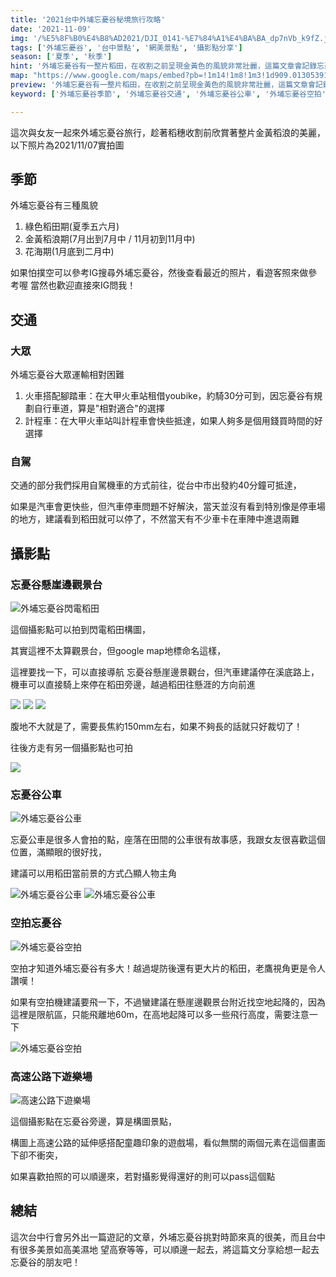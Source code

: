```yaml
---
title: '2021台中外埔忘憂谷秘境旅行攻略'
date: '2021-11-09'
img: '/%E5%8F%B0%E4%B8%AD2021/DJI_0141-%E7%84%A1%E4%BA%BA_dp7nVb_k9fZ.jpg?updatedAt=1637165091092'
tags: ['外埔忘憂谷', '台中景點', '網美景點', '攝影點分享']
season: ['夏季', '秋季']
hint: '外埔忘憂谷有一整片稻田，在收割之前呈現金黃色的風貌非常壯麗，這篇文章會記錄忘憂谷的旅行攻略' 
map: "https://www.google.com/maps/embed?pb=!1m14!1m8!1m3!1d909.013053917892!2d120.6471701!3d24.3098137!3m2!1i1024!2i768!4f13.1!3m3!1m2!1s0x346911bb539e7bc5%3A0xf1b02c5a4e746284!2z5b-Y5oaC6LC35oe45bSW6YKK5pmv6KeA5Y-w!5e0!3m2!1szh-TW!2stw!4v1636473149640!5m2!1szh-TW!2stw"
preview: '外埔忘憂谷有一整片稻田，在收割之前呈現金黃色的風貌非常壯麗，這篇文章會記錄忘憂谷的旅行攻略'
keyword: ['外埔忘憂谷季節', '外埔忘憂谷交通', '外埔忘憂谷公車', '外埔忘憂谷空拍', '高速公路下遊樂場']

---
```

這次與女友一起來外埔忘憂谷旅行，趁著稻穗收割前欣賞著整片金黃稻浪的美麗，以下照片為2021/11/07實拍圖

## 季節
外埔忘憂谷有三種風貌
1. 綠色稻田期(夏季五六月)
2. 金黃稻浪期(7月出到7月中 / 11月初到11月中)
3. 花海期(1月底到二月中)

如果怕撲空可以參考IG搜尋外埔忘憂谷，然後查看最近的照片，看遊客照來做參考喔
當然也歡迎直接來IG問我！

## 交通
### 大眾
外埔忘憂谷大眾運輸相對困難
1. 火車搭配腳踏車：在大甲火車站租借youbike，約騎30分可到，因忘憂谷有規劃自行車道，算是"相對適合"的選擇
2. 計程車：在大甲火車站叫計程車會快些抵達，如果人夠多是個用錢買時間的好選擇

### 自駕
交通的部分我們採用自駕機車的方式前往，從台中市出發約40分鐘可抵達，

如果是汽車會更快些，但汽車停車問題不好解決，當天並沒有看到特別像是停車場的地方，建議看到稻田就可以停了，不然當天有不少車卡在車陣中進退兩難

## 攝影點
### 忘憂谷懸崖邊觀景台
![外埔忘憂谷閃電稻田](https://ik.imagekit.io/vicharm/台中2021/_DSC6055-編輯_7yDT1ksPb.jpg?updatedAt=1637165090539&tr=w-1024)

這個攝影點可以拍到閃電稻田構圖，

其實這裡不太算觀景台，但google map地標命名這樣，

這裡要找一下，可以直接導航 忘憂谷懸崖邊景觀台，但汽車建議停在溪底路上，機車可以直接騎上來停在稻田旁邊，越過稻田往懸涯的方向前進

![](https://ik.imagekit.io/vicharm/台中2021/_DSC6062_wV9KP-f41.jpg?updatedAt=1637165087464&tr=h-1024)
![](https://ik.imagekit.io/vicharm/台中2021/_DSC6061_oMoILlEXw.jpg?updatedAt=1637165088035&tr=h-1024)
![](https://ik.imagekit.io/vicharm/台中2021/_DSC6060_viDje2xTQ.jpg?updatedAt=1637165087204&tr=w-1024)

腹地不大就是了，需要長焦約150mm左右，如果不夠長的話就只好裁切了！

往後方走有另一個攝影點也可拍

![](https://ik.imagekit.io/vicharm/台中2021/_DSC6051-編輯_5CIJwAOWI.jpg?updatedAt=1637165095233&tr=w-1024)

### 忘憂谷公車

![外埔忘憂谷公車](https://ik.imagekit.io/vicharm/台中2021/_DSC6070_Vl0R0x3XABf.jpg?updatedAt=1637165083423&tr=w-1024)

忘憂公車是很多人會拍的點，座落在田間的公車很有故事感，我跟女友很喜歡這個位置，滿顯眼的很好找，

建議可以用稻田當前景的方式凸顯人物主角

![外埔忘憂谷公車](https://ik.imagekit.io/vicharm/台中2021/_DSC6075-拷貝_cE73yqqkk.jpg?updatedAt=1637165087668&tr=w-1024)
![外埔忘憂谷公車](https://ik.imagekit.io/vicharm/台中2021/_DSC6076-拷貝_m18ycCrgh.jpg?updatedAt=1637165088205&tr=w-1024)

### 空拍忘憂谷

![外埔忘憂谷空拍](https://ik.imagekit.io/vicharm/台中2021/DJI_0141-無人_dp7nVb_k9fZ.jpg?updatedAt=1637165091092&tr=h-1024)

空拍才知道外埔忘憂谷有多大！越過堤防後還有更大片的稻田，老鷹視角更是令人讚嘆！

如果有空拍機建議要飛一下，不過蠻建議在懸崖邊觀景台附近找空地起降的，因為這裡是限航區，只能飛離地60m，在高地起降可以多一些飛行高度，需要注意一下

![外埔忘憂谷空拍](https://ik.imagekit.io/vicharm/台中2021/DJI_0130-HDR-拷貝_ddM2DUWom.jpg?updatedAt=1637165091425&tr=h-1024)

### 高速公路下遊樂場

![高速公路下遊樂場](https://ik.imagekit.io/vicharm/台中2021/_DSC6078_WaQgVUmkl.jpg?updatedAt=1637165088942&tr=w-1024)

這個攝影點在忘憂谷旁邊，算是構圖景點，

構圖上高速公路的延伸感搭配童趣印象的遊戲場，看似無關的兩個元素在這個畫面下卻不衝突，

如果喜歡拍照的可以順邊來，若對攝影覺得還好的則可以pass這個點

## 總結

這次台中行會另外出一篇遊記的文章，外埔忘憂谷挑對時節來真的很美，而且台中有很多美景如高美濕地 望高寮等等，可以順邊一起去，將這篇文分享給想一起去忘憂谷的朋友吧！



